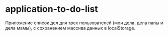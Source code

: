 # application-to-do-list
Приложение список дел для трех пользователей (мои дела, дела папы и дела мамы), с сохранением массива данных в localStorage.

